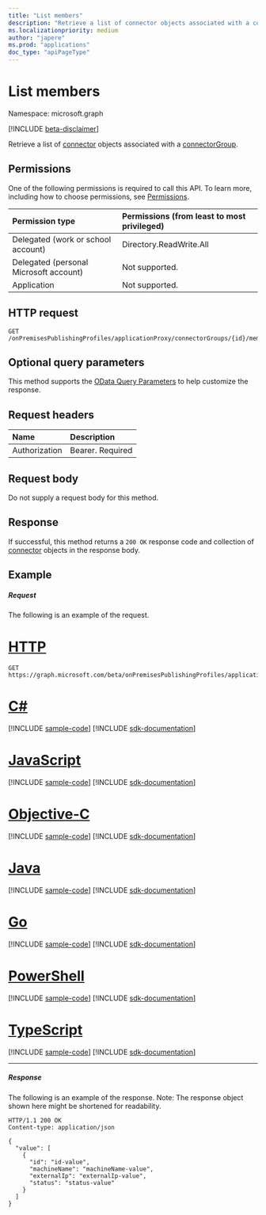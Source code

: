```yaml
---
title: "List members"
description: "Retrieve a list of connector objects associated with a connectorGroup."
ms.localizationpriority: medium
author: "japere"
ms.prod: "applications"
doc_type: "apiPageType"
---
```


# List members

Namespace: microsoft.graph

[!INCLUDE [beta-disclaimer](../../includes/beta-disclaimer.md)]

Retrieve a list of [connector](../resources/connector.md) objects associated with a [connectorGroup](../resources/connectorgroup.md).

## Permissions
One of the following permissions is required to call this API. To learn more, including how to choose permissions, see [Permissions](/graph/permissions-reference).

|Permission type      | Permissions (from least to most privileged)              |
|:--------------------|:---------------------------------------------------------|
|Delegated (work or school account) | Directory.ReadWrite.All    |
|Delegated (personal Microsoft account) | Not supported.    |
|Application | Not supported.  |

## HTTP request
<!-- { "blockType": "ignored" } -->
```http
GET /onPremisesPublishingProfiles/applicationProxy/connectorGroups/{id}/members
```
## Optional query parameters
This method supports the [OData Query Parameters](/graph/query-parameters) to help customize the response.

## Request headers
| Name      |Description|
|:----------|:----------|
| Authorization  | Bearer. Required|

## Request body
Do not supply a request body for this method.

## Response

If successful, this method returns a `200 OK` response code and collection of [connector](../resources/connector.md) objects in the response body.

## Example

##### Request
The following is an example of the request.

# [HTTP](#tab/http)
<!-- {
  "blockType": "request",
  "name": "get_connectorgroup_members"
}-->
```msgraph-interactive
GET https://graph.microsoft.com/beta/onPremisesPublishingProfiles/applicationProxy/connectorGroups/{id}/members
```
# [C#](#tab/csharp)
[!INCLUDE [sample-code](../includes/snippets/csharp/get-connectorgroup-members-csharp-snippets.md)]
[!INCLUDE [sdk-documentation](../includes/snippets/snippets-sdk-documentation-link.md)]

# [JavaScript](#tab/javascript)
[!INCLUDE [sample-code](../includes/snippets/javascript/get-connectorgroup-members-javascript-snippets.md)]
[!INCLUDE [sdk-documentation](../includes/snippets/snippets-sdk-documentation-link.md)]

# [Objective-C](#tab/objc)
[!INCLUDE [sample-code](../includes/snippets/objc/get-connectorgroup-members-objc-snippets.md)]
[!INCLUDE [sdk-documentation](../includes/snippets/snippets-sdk-documentation-link.md)]

# [Java](#tab/java)
[!INCLUDE [sample-code](../includes/snippets/java/get-connectorgroup-members-java-snippets.md)]
[!INCLUDE [sdk-documentation](../includes/snippets/snippets-sdk-documentation-link.md)]

# [Go](#tab/go)
[!INCLUDE [sample-code](../includes/snippets/go/get-connectorgroup-members-go-snippets.md)]
[!INCLUDE [sdk-documentation](../includes/snippets/snippets-sdk-documentation-link.md)]

# [PowerShell](#tab/powershell)
[!INCLUDE [sample-code](../includes/snippets/powershell/get-connectorgroup-members-powershell-snippets.md)]
[!INCLUDE [sdk-documentation](../includes/snippets/snippets-sdk-documentation-link.md)]

# [TypeScript](#tab/typescript)
[!INCLUDE [sample-code](../includes/snippets/typescript/get-connectorgroup-members-typescript-snippets.md)]
[!INCLUDE [sdk-documentation](../includes/snippets/snippets-sdk-documentation-link.md)]

---

##### Response
The following is an example of the response. Note: The response object shown here might be shortened for readability.
<!-- {
  "blockType": "response",
  "truncated": true,
  "@odata.type": "microsoft.graph.connector",
  "isCollection": true
} -->
```http
HTTP/1.1 200 OK
Content-type: application/json

{
  "value": [
    {
      "id": "id-value",
      "machineName": "machineName-value",
      "externalIp": "externalIp-value",
      "status": "status-value"
    }
  ]
}
```

<!-- uuid: 8fcb5dbc-d5aa-4681-8e31-b001d5168d79
2015-10-25 14:57:30 UTC -->
<!--
{
  "type": "#page.annotation",
  "description": "List members",
  "keywords": "",
  "section": "documentation",
  "tocPath": "",
  "suppressions": []
}
-->


